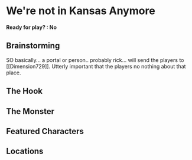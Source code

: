 # We're not in Kansas Anymore
**Ready for play? : No**
## Brainstorming
SO basically... a portal or person.. probably rick... will send the players to [[Dimension729]].  Utterly important that the players no nothing about that place. 


## The Hook

## The Monster

## Featured Characters

## Locations